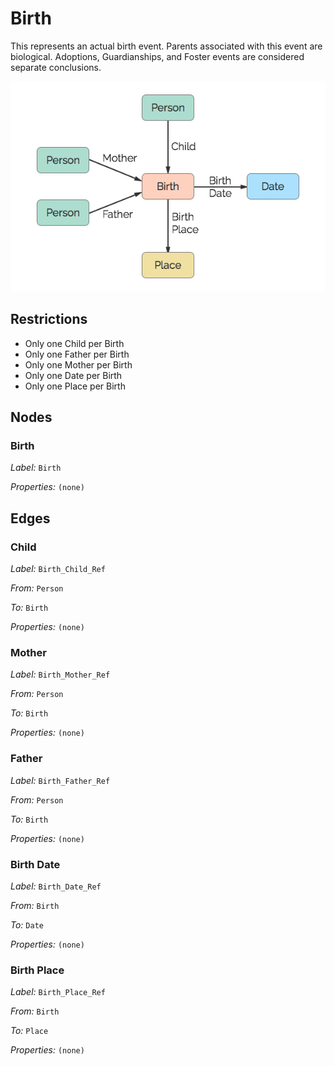 # Birth
This represents an actual birth event. Parents associated with this event are biological. Adoptions, Guardianships, and Foster events are considered separate conclusions.

![](../img/birth.png)

## Restrictions

* Only one Child per Birth
* Only one Father per Birth
* Only one Mother per Birth
* Only one Date per Birth
* Only one Place per Birth

## Nodes

### Birth

*Label:* `Birth`

*Properties:* `(none)`

## Edges

### Child

*Label:* `Birth_Child_Ref`

*From:* `Person`

*To:* `Birth`

*Properties:* `(none)`

### Mother

*Label:* `Birth_Mother_Ref`

*From:* `Person`

*To:* `Birth`

*Properties:* `(none)`

### Father

*Label:* `Birth_Father_Ref`

*From:* `Person`

*To:* `Birth`

*Properties:* `(none)`

### Birth Date

*Label:* `Birth_Date_Ref`

*From:* `Birth`

*To:* `Date`

*Properties:* `(none)`

### Birth Place

*Label:* `Birth_Place_Ref`

*From:* `Birth`

*To:* `Place`

*Properties:* `(none)`